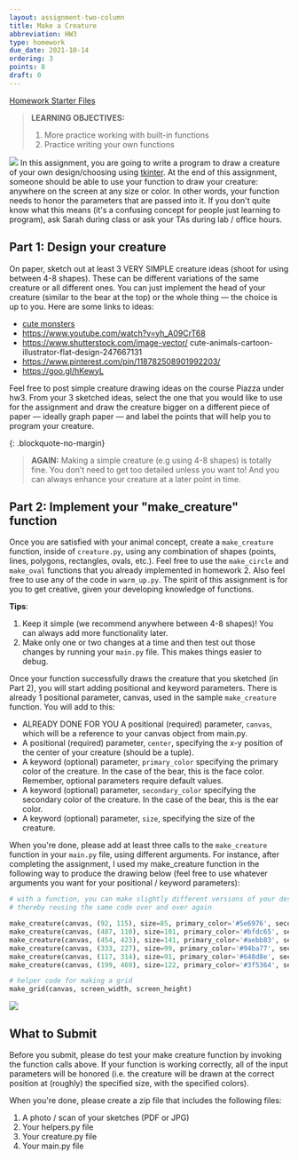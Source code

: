 ```yaml
---
layout: assignment-two-column
title: Make a Creature
abbreviation: HW3
type: homework
due_date: 2021-10-14
ordering: 3
points: 8
draft: 0
---
```


<a class="nu-button" href="/fall2021/course-files/homework/hw03.zip" target="_blank">
    Homework Starter Files <i class="fas fa-download"></i>
</a> 

> **LEARNING OBJECTIVES:** 
> 1. More practice working with built-in functions
> 1. Practice writing your own functions

<img class="creature" src="/fall2021/assets/images/hw02/creature.png" /> In this assignment, you are going to write a program to draw a creature of your own design/choosing using <a href="" target="_blank">tkinter</a>. At the end of this assignment, someone should be able to use your function to draw your creature: anywhere on the screen at any size or color. In other words, your function needs to honor the parameters that are passed into it. If you don't quite know what this means (it's a confusing concept for people just learning to program), ask Sarah during class or ask your TAs during lab / office hours.

## Part 1: Design your creature
On paper, sketch out at least 3 VERY SIMPLE creature ideas (shoot for using between 4-8 shapes). These can be different variations of the same creature or all different ones. You can just implement the head of your creature (similar to the bear at the top) or the whole thing — the choice is up to you. Here are some links to ideas:

* <a href="https://images.squarespace-cdn.com/content/v1/53dd4013e4b05d8340b1c32c/1558819051622-BO3Y418I3RW2B4X2UGY4/ke17ZwdGBToddI8pDm48kJveJ6bDu4t8jo69sot7N517gQa3H78H3Y0txjaiv_0fDoOvxcdMmMKkDsyUqMSsMWxHk725yiiHCCLfrh8O1z5QPOohDIaIeljMHgDF5CVlOqpeNLcJ80NK65_fV7S1UclebCXK_qWyAU_WdFPQdIW8jKJG7706TR3OFKcgb9BQHrvtV3ieEGBkdu4ICJqedg/a-z.jpg?format=1500w" target="_blank">cute monsters</a>
* <a href="https://www.youtube.com/watch?v=yh_A09CrT68" target="_blank">https://www.youtube.com/watch?v=yh_A09CrT68</a>
* <a href="https://www.shutterstock.com/image-vector/ cute-animals-cartoon-illustrator-flat-design-24766713" target="_blank">https://www.shutterstock.com/image-vector/ cute-animals-cartoon-illustrator-flat-design-247667131</a>
* <a href="https://www.pinterest.com/pin/118782508901992203/" target="_blank">https://www.pinterest.com/pin/118782508901992203/</a>
* <a href="https://goo.gl/hKewyL" target="_blank">https://goo.gl/hKewyL</a>

Feel free to post simple creature drawing ideas on the course Piazza under hw3.
From your 3 sketched ideas, select the one that you would like to use for the assignment and draw the creature bigger on a different piece of paper — ideally graph paper — and label the points that will help you to program your creature. 

{: .blockquote-no-margin}
> **AGAIN:** Making a simple creature (e.g using 4-8 shapes) is totally fine. You don’t need to get too detailed unless you want to! And you can always enhance your creature at a later point in time.

## Part 2: Implement your "make_creature" function
Once you are satisfied with your animal concept, create a `make_creature` function, inside of `creature.py`, using any combination of shapes (points, lines, polygons, rectangles, ovals, etc.). Feel free to use the `make_circle` and `make_oval` functions that you already implemented in homework 2. Also feel free to use any of the code in `warm_up.py`. The spirit of this assignment is for you to get creative, given your developing knowledge of functions.

**Tips**: 
1. Keep it simple (we recommend anywhere between 4-8 shapes)! You can always add more functionality later.
2. Make only one or two changes at a time and then test out those changes by running your `main.py` file. This makes things easier to debug.

Once your function successfully draws the creature that you sketched (in Part 2), you will start adding positional and keyword parameters. There is already 1 positional parameter, canvas, used in the sample `make_creature` function. You will add to this:

* <span class="hw">ALREADY DONE FOR YOU</span>  A positional (required) parameter, `canvas`, which will be a reference to your canvas object from main.py.
* A positional (required) parameter, `center`, specifying the x-y position of the center of your creature (should be a tuple).
* A keyword (optional) parameter, `primary_color` specifying the primary color of the creature. In the case of the bear, this is the face color. Remember, optional parameters require default values.
* A keyword (optional) parameter, `secondary_color` specifying the secondary color of the creature. In the case of the bear, this is the ear color.
* A keyword (optional) parameter, `size`, specifying the size of the creature.

When you're done, please add at least three calls to the `make_creature` function in your `main.py` file, using different arguments. For instance, after completing the assignment, I used my make_creature function in the following way to produce the drawing below (feel free to use whatever arguments you want for your positional / keyword parameters):

```python
# with a function, you can make slightly different versions of your design, 
# thereby reusing the same code over and over again

make_creature(canvas, (92, 115), size=85, primary_color='#5e6976', secondary_color='#1b324d')
make_creature(canvas, (487, 110), size=101, primary_color='#bfdc65', secondary_color='#abb880')
make_creature(canvas, (454, 423), size=141, primary_color='#aebb83', secondary_color='#227876')
make_creature(canvas, (333, 227), size=99, primary_color='#94ba77', secondary_color='#3f5364')
make_creature(canvas, (117, 314), size=91, primary_color='#648d8e', secondary_color='#afc272')
make_creature(canvas, (199, 469), size=122, primary_color='#3f5364', secondary_color='#bfdc65')

# helper code for making a grid
make_grid(canvas, screen_width, screen_height)
```

<img class="medium frame center" src="/fall2021/assets/images/hw03/creatures.png" />


## What to Submit
Before you submit, please do test your make creature function by invoking the function calls above. If your function is working correctly, all of the input parameters will be honored (i.e. the creature will be drawn at the correct position at (roughly) the specified size, with the specified colors).

When you're done, please create a zip file that includes the following files:

1. A photo / scan of your sketches (PDF or JPG)
1. Your helpers.py file
1. Your creature.py file
1. Your main.py file
